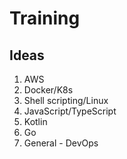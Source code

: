 # Training

## Ideas

1. AWS
2. Docker/K8s
3. Shell scripting/Linux
3. JavaScript/TypeScript
4. Kotlin
5. Go
6. General - DevOps
